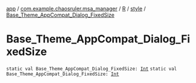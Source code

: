 [app](../../../index.md) / [com.example.chaosruler.msa_manager](../../index.md) / [R](../index.md) / [style](index.md) / [Base_Theme_AppCompat_Dialog_FixedSize](.)

# Base_Theme_AppCompat_Dialog_FixedSize

`static val Base_Theme_AppCompat_Dialog_FixedSize: `[`Int`](https://kotlinlang.org/api/latest/jvm/stdlib/kotlin/-int/index.html)
`static val Base_Theme_AppCompat_Dialog_FixedSize: `[`Int`](https://kotlinlang.org/api/latest/jvm/stdlib/kotlin/-int/index.html)